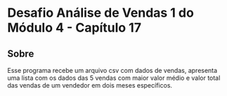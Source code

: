 # Desafio Análise de Vendas 1 do Módulo 4 - Capítulo 17

## Sobre

Esse programa recebe um arquivo csv com dados de vendas, apresenta uma lista com os dados das 5 vendas com maior valor médio e valor total das vendas de um vendedor em dois meses específicos.
